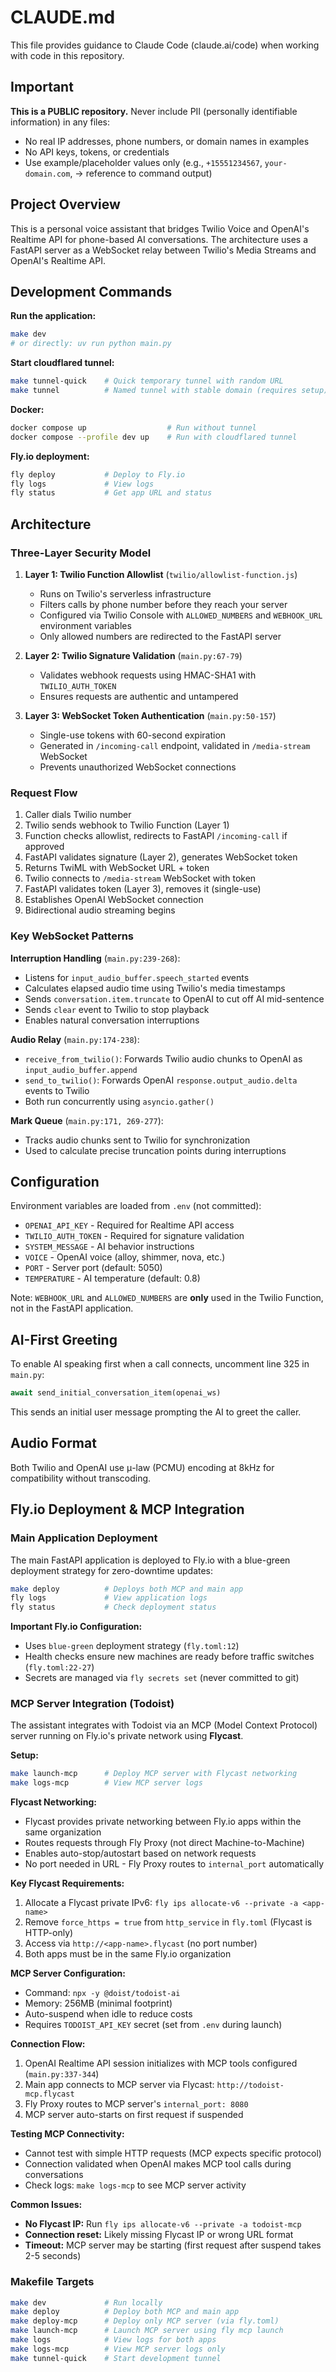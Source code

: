 # CLAUDE.md

This file provides guidance to Claude Code (claude.ai/code) when working with code in this repository.

## Important

**This is a PUBLIC repository.** Never include PII (personally identifiable information) in any files:
- No real IP addresses, phone numbers, or domain names in examples
- No API keys, tokens, or credentials
- Use example/placeholder values only (e.g., `+15551234567`, `your-domain.com`, → reference to command output)

## Project Overview

This is a personal voice assistant that bridges Twilio Voice and OpenAI's Realtime API for phone-based AI conversations. The architecture uses a FastAPI server as a WebSocket relay between Twilio's Media Streams and OpenAI's Realtime API.

## Development Commands

**Run the application:**
```bash
make dev
# or directly: uv run python main.py
```

**Start cloudflared tunnel:**
```bash
make tunnel-quick    # Quick temporary tunnel with random URL
make tunnel          # Named tunnel with stable domain (requires setup)
```

**Docker:**
```bash
docker compose up                  # Run without tunnel
docker compose --profile dev up    # Run with cloudflared tunnel
```

**Fly.io deployment:**
```bash
fly deploy           # Deploy to Fly.io
fly logs             # View logs
fly status           # Get app URL and status
```

## Architecture

### Three-Layer Security Model

1. **Layer 1: Twilio Function Allowlist** (`twilio/allowlist-function.js`)
   - Runs on Twilio's serverless infrastructure
   - Filters calls by phone number before they reach your server
   - Configured via Twilio Console with `ALLOWED_NUMBERS` and `WEBHOOK_URL` environment variables
   - Only allowed numbers are redirected to the FastAPI server

2. **Layer 2: Twilio Signature Validation** (`main.py:67-79`)
   - Validates webhook requests using HMAC-SHA1 with `TWILIO_AUTH_TOKEN`
   - Ensures requests are authentic and untampered

3. **Layer 3: WebSocket Token Authentication** (`main.py:50-157`)
   - Single-use tokens with 60-second expiration
   - Generated in `/incoming-call` endpoint, validated in `/media-stream` WebSocket
   - Prevents unauthorized WebSocket connections

### Request Flow

1. Caller dials Twilio number
2. Twilio sends webhook to Twilio Function (Layer 1)
3. Function checks allowlist, redirects to FastAPI `/incoming-call` if approved
4. FastAPI validates signature (Layer 2), generates WebSocket token
5. Returns TwiML with WebSocket URL + token
6. Twilio connects to `/media-stream` WebSocket with token
7. FastAPI validates token (Layer 3), removes it (single-use)
8. Establishes OpenAI WebSocket connection
9. Bidirectional audio streaming begins

### Key WebSocket Patterns

**Interruption Handling** (`main.py:239-268`):
- Listens for `input_audio_buffer.speech_started` events
- Calculates elapsed audio time using Twilio's media timestamps
- Sends `conversation.item.truncate` to OpenAI to cut off AI mid-sentence
- Sends `clear` event to Twilio to stop playback
- Enables natural conversation interruptions

**Audio Relay** (`main.py:174-238`):
- `receive_from_twilio()`: Forwards Twilio audio chunks to OpenAI as `input_audio_buffer.append`
- `send_to_twilio()`: Forwards OpenAI `response.output_audio.delta` events to Twilio
- Both run concurrently using `asyncio.gather()`

**Mark Queue** (`main.py:171, 269-277`):
- Tracks audio chunks sent to Twilio for synchronization
- Used to calculate precise truncation points during interruptions

## Configuration

Environment variables are loaded from `.env` (not committed):
- `OPENAI_API_KEY` - Required for Realtime API access
- `TWILIO_AUTH_TOKEN` - Required for signature validation
- `SYSTEM_MESSAGE` - AI behavior instructions
- `VOICE` - OpenAI voice (alloy, shimmer, nova, etc.)
- `PORT` - Server port (default: 5050)
- `TEMPERATURE` - AI temperature (default: 0.8)

Note: `WEBHOOK_URL` and `ALLOWED_NUMBERS` are **only** used in the Twilio Function, not in the FastAPI application.

## AI-First Greeting

To enable AI speaking first when a call connects, uncomment line 325 in `main.py`:
```python
await send_initial_conversation_item(openai_ws)
```

This sends an initial user message prompting the AI to greet the caller.

## Audio Format

Both Twilio and OpenAI use μ-law (PCMU) encoding at 8kHz for compatibility without transcoding.

## Fly.io Deployment & MCP Integration

### Main Application Deployment

The main FastAPI application is deployed to Fly.io with a blue-green deployment strategy for zero-downtime updates:

```bash
make deploy          # Deploys both MCP and main app
fly logs             # View application logs
fly status           # Check deployment status
```

**Important Fly.io Configuration:**
- Uses `blue-green` deployment strategy (`fly.toml:12`)
- Health checks ensure new machines are ready before traffic switches (`fly.toml:22-27`)
- Secrets are managed via `fly secrets set` (never committed to git)

### MCP Server Integration (Todoist)

The assistant integrates with Todoist via an MCP (Model Context Protocol) server running on Fly.io's private network using **Flycast**.

**Setup:**
```bash
make launch-mcp      # Deploy MCP server with Flycast networking
make logs-mcp        # View MCP server logs
```

**Flycast Networking:**
- Flycast provides private networking between Fly.io apps within the same organization
- Routes requests through Fly Proxy (not direct Machine-to-Machine)
- Enables auto-stop/autostart based on network requests
- No port needed in URL - Fly Proxy routes to `internal_port` automatically

**Key Flycast Requirements:**
1. Allocate a Flycast private IPv6: `fly ips allocate-v6 --private -a <app-name>`
2. Remove `force_https = true` from `http_service` in `fly.toml` (Flycast is HTTP-only)
3. Access via `http://<app-name>.flycast` (no port number)
4. Both apps must be in the same Fly.io organization

**MCP Server Configuration:**
- Command: `npx -y @doist/todoist-ai`
- Memory: 256MB (minimal footprint)
- Auto-suspend when idle to reduce costs
- Requires `TODOIST_API_KEY` secret (set from `.env` during launch)

**Connection Flow:**
1. OpenAI Realtime API session initializes with MCP tools configured (`main.py:337-344`)
2. Main app connects to MCP server via Flycast: `http://todoist-mcp.flycast`
3. Fly Proxy routes to MCP server's `internal_port: 8080`
4. MCP server auto-starts on first request if suspended

**Testing MCP Connectivity:**
- Cannot test with simple HTTP requests (MCP expects specific protocol)
- Connection validated when OpenAI makes MCP tool calls during conversations
- Check logs: `make logs-mcp` to see MCP server activity

**Common Issues:**
- **No Flycast IP:** Run `fly ips allocate-v6 --private -a todoist-mcp`
- **Connection reset:** Likely missing Flycast IP or wrong URL format
- **Timeout:** MCP server may be starting (first request after suspend takes 2-5 seconds)

### Makefile Targets

```bash
make dev             # Run locally
make deploy          # Deploy both MCP and main app
make deploy-mcp      # Deploy only MCP server (via fly.toml)
make launch-mcp      # Launch MCP server using fly mcp launch
make logs            # View logs for both apps
make logs-mcp        # View MCP server logs only
make tunnel-quick    # Start development tunnel
```
